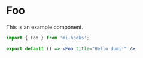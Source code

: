 # Foo

This is an example component.

```jsx
import { Foo } from 'mi-hooks';

export default () => <Foo title="Hello dumi!" />;
```
